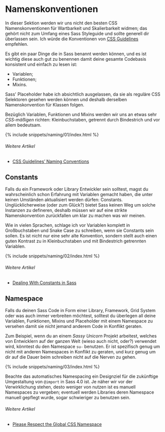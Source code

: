 
# Namenskonventionen

In dieser Sektion werden wir uns nicht den besten CSS Namenskonventionen für Wartbarkeit und Skalierbarkeit widmen; das gehört nicht zum Umfang eines Sass Styleguide und sollte generell dir überlassen sein. Ich würde die Konventionen von [CSS Guidelines](http://cssguidelin.es/#naming-conventions) empfehlen.

Es gibt ein paar Dinge die in Sass benannt werden können, und es ist wichtig diese auch gut zu benennen damit deine gesamte Codebasis konsistent und einfach zu lesen ist:

* Variablen;
* Funktionen;
* Mixins.

Sass' Placeholder habe ich absichtlich ausgelassen, da sie als reguläre CSS Selektoren gesehen werden können und deshalb derselben Namenskonvention für Klassen folgen.

Bezüglich Variablen, Funktionen und Mixins werden wir uns an etwas sehr *CSS-mäßigen* richten: Kleinbuchstaben, getrennt durch Bindestrich und vor allem bedeutsam.

{% include snippets/naming/01/index.html %}

###### Weitere Artikel

* [CSS Guidelines’ Naming Conventions](http://cssguidelin.es/#naming-conventions)

## Constants

Falls du ein Framework oder Library Entwickler sein solltest, magst du wahrscheinlich schon Erfahrung mit Variablen gemacht haben, die unter keinen Umständen aktualisiert werden dürfen: Constants. Unglücklicherweise (oder zum Glück?) bietet Sass keinen Weg um solche Instanzen zu defineren, deshalb müssen wir auf eine strikte Namenskonvention zurückfallen um klar zu machen was wir meinen.

Wie in vielen Sprachen, schlage ich vor Variablen komplett in Großbuchstaben und Snake Case zu schreiben, wenn sie Constants sein sollen. Es ist nicht nur eine sehr alte Konvention, sondern stellt auch einen guten Kontrast zu in Kleinbuchstaben und mit Bindestrich getrennten Variablen.

{% include snippets/naming/02/index.html %}

###### Weitere Artikel

* [Dealing With Constants in Sass](http://www.sitepoint.com/dealing-constants-sass/)

## Namespace

Falls du deinen Sass Code in Form einer Library, Framework, Grid System oder was auch immer verbreiten möchtest, solltest du überlegen all deine Variablen, Funktionen, Mixins und Placeholder mit einem Namespace zu versehen damit sie nicht jemand anderem Code in Konflikt geraten.

Zum Beispiel, wenn du an einem *Sassy Unicorn* Projekt arbeitest, welches von Entwicklern auf der ganzen Welt (wieso auch nicht, oder?) verwendet wird, könntest du den Namespace `su-` benutzen. Er ist spezifisch genug um nicht mit anderen Namespaces in Konflikt zu geraten, und kurz genug um dir auf die Dauer beim schreiben nicht auf die Nerven zu gehen.

{% include snippets/naming/03/index.html %}

<div class="note">
  <p>Beachte das automatisches Namespacing ein Designziel für die zukünftige Umgestaltung von <code>@import</code> in Sass 4.0 ist. Je näher wir vor der Verwirklichung stehen, desto weniger von nutzen ist es manuell Namespaces zu vergeben; eventuell werden Libraries deren Namespace manuell gepflegt wurde, sogar schwieriger zu benutzen sein.</p>
</div>

###### Weitere Artikel

* [Please Respect the Global CSS Namespace](http://blog.kaelig.fr/post/44554267597/please-respect-the-global-css-namespace)
